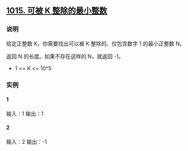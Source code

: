 ## [1015. 可被 K 整除的最小整数](https://leetcode-cn.com/problems/smallest-integer-divisible-by-k/)

### 说明

给定正整数 K，你需要找出可以被 K 整除的、仅包含数字 1 的最小正整数 N。

返回 N 的长度。如果不存在这样的 N，就返回 -1。

* 1 <= K <= 10^5

### 实例
#### 1
输入：1
输出：1

#### 2
输入：2
输出：-1